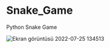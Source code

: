 # Snake_Game
Python Snake Game

![Ekran görüntüsü 2022-07-25 134513](https://user-images.githubusercontent.com/92719913/180759588-5af826fb-4bcf-4548-aac3-d9a06dda1097.png)

